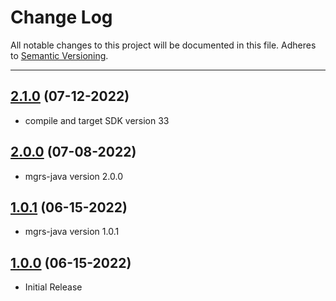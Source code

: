 # Change Log
All notable changes to this project will be documented in this file.
Adheres to [Semantic Versioning](http://semver.org/).

---

## [2.1.0](https://github.com/ngageoint/mgrs-android/releases/tag/2.1.0) (07-12-2022)

* compile and target SDK version 33

## [2.0.0](https://github.com/ngageoint/mgrs-android/releases/tag/2.0.0) (07-08-2022)

* mgrs-java version 2.0.0

## [1.0.1](https://github.com/ngageoint/mgrs-android/releases/tag/1.0.1) (06-15-2022)

* mgrs-java version 1.0.1

## [1.0.0](https://github.com/ngageoint/mgrs-android/releases/tag/1.0.0) (06-15-2022)

* Initial Release
